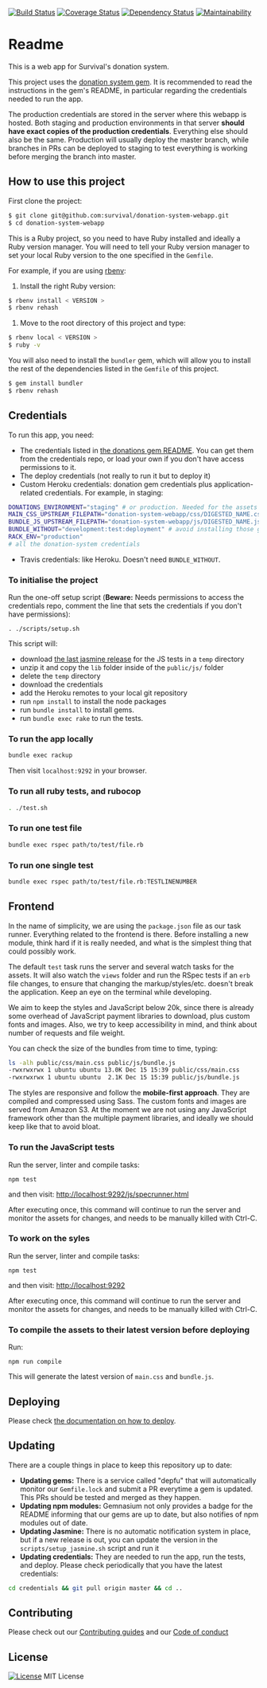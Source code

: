 [![Build Status](https://travis-ci.org/survival/donation-system-webapp.svg?branch=master)](https://travis-ci.org/survival/donation-system-webapp)
[![Coverage Status](https://coveralls.io/repos/github/survival/donation-system-webapp/badge.svg?branch=master)](https://coveralls.io/github/survival/donation-system-webapp?branch=master)
[![Dependency Status](https://gemnasium.com/badges/github.com/survival/donation-system-webapp.svg)](https://gemnasium.com/github.com/survival/donation-system-webapp)
[![Maintainability](https://api.codeclimate.com/v1/badges/16a063ba68872839c5db/maintainability)](https://codeclimate.com/github/survival/donation-system-webapp/maintainability)


# Readme

This is a web app for Survival's donation system.

This project uses the [donation system gem](https://github.com/survival/donation-system). It is recommended to read the instructions in the gem's README, in particular regarding the credentials needed to run the app.

The production credentials are stored in the server where this webapp is hosted. Both staging and production environments in that server **should have exact copies of the production credentials**. Everything else should also be the same. Production will usually deploy the master branch, while branches in PRs can be deployed to staging to test everything is working before merging the branch into master.


## How to use this project

First clone the project:

```bash
$ git clone git@github.com:survival/donation-system-webapp.git
$ cd donation-system-webapp
```

This is a Ruby project, so you need to have Ruby installed and ideally a Ruby version manager.
You will need to tell your Ruby version manager to set your local Ruby version to the one specified in the `Gemfile`.

For example, if you are using [rbenv](https://cbednarski.com/articles/installing-ruby/):

1. Install the right Ruby version:
```bash
$ rbenv install < VERSION >
$ rbenv rehash
```
1. Move to the root directory of this project and type:
```bash
$ rbenv local < VERSION >
$ ruby -v
```

You will also need to install the `bundler` gem, which will allow you to install the rest of the dependencies listed in the `Gemfile` of this project.

```bash
$ gem install bundler
$ rbenv rehash
```


## Credentials

To run this app, you need:

* The credentials listed in [the donations gem README](https://github.com/survival/donation-system#credentials). You can get them from the credentials repo, or load your own if you don't have access permissions to it.
* The deploy credentials (not really to run it but to deploy it)
* Custom Heroku credentials: donation gem credentials plus application-related credentials. For example, in staging:
```bash
DONATIONS_ENVIRONMENT="staging" # or production. Needed for the assets
MAIN_CSS_UPSTREAM_FILEPATH="donation-system-webapp/css/DIGESTED_NAME.css"
BUNDLE_JS_UPSTREAM_FILEPATH="donation-system-webapp/js/DIGESTED_NAME.js"
BUNDLE_WITHOUT="development:test:deployment" # avoid installing those gems
RACK_ENV="production"
# all the donation-system credentials
```
* Travis credentials: like Heroku. Doesn't need `BUNDLE_WITHOUT`.


### To initialise the project

Run the one-off setup script (**Beware:** Needs permissions to access the credentials repo, comment the line that sets the credentials if you don't have permissions):

```
. ./scripts/setup.sh
```

This script will:
* download [the last jasmine release](https://github.com/jasmine/jasmine/releases) for the JS tests in a `temp` directory
* unzip it and copy the `lib` folder inside of the `public/js/` folder
* delete the `temp` directory
* download the credentials
* add the Heroku remotes to your local git repository
* run `npm install` to install the node packages
* run `bundle install` to install gems.
* run `bundle exec rake` to run the tests.


### To run the app locally

```bash
bundle exec rackup
```

Then visit `localhost:9292` in your browser.


### To run all ruby tests, and rubocop

```bash
. ./test.sh
```


### To run one test file


```bash
bundle exec rspec path/to/test/file.rb
```


### To run one single test

```bash
bundle exec rspec path/to/test/file.rb:TESTLINENUMBER
```


## Frontend

In the name of simplicity, we are using the `package.json` file as our task runner. Everything related to the frontend is there. Before installing a new module, think hard if it is really needed, and what is the simplest thing that could possibly work.

The default `test` task runs the server and several watch tasks for the assets. It will also watch the `views` folder and run the RSpec tests if an `erb` file changes, to ensure that changing the markup/styles/etc. doesn't break the application. Keep an eye on the terminal while developing.

We aim to keep the styles and JavaScript below 20k, since there is already some overhead of JavaScript payment libraries to download, plus custom fonts and images. Also, we try to keep accessibility in mind, and think about number of requests and file weight.

You can check the size of the bundles from time to time, typing:

```bash
ls -alh public/css/main.css public/js/bundle.js
-rwxrwxrwx 1 ubuntu ubuntu 13.0K Dec 15 15:39 public/css/main.css
-rwxrwxrwx 1 ubuntu ubuntu  2.1K Dec 15 15:39 public/js/bundle.js
```

The styles are responsive and follow the **mobile-first approach**. They are compiled and compressed using Sass. The custom fonts and images are served from Amazon S3. At the moment we are not using any JavaScript framework other than the multiple payment libraries, and ideally we should keep like that to avoid bloat.


### To run the JavaScript tests

Run the server, linter and compile tasks:

```
npm test
```

and then visit:
<http://localhost:9292/js/specrunner.html>

After executing once, this command will continue to run the server and monitor the assets for changes, and needs to be manually killed with Ctrl-C.


### To work on the syles

Run the server, linter and compile tasks:

```
npm test
```

and then visit:
<http://localhost:9292>

After executing once, this command will continue to run the server and monitor the assets for changes, and needs to be manually killed with Ctrl-C.


### To compile the assets to their latest version before deploying

Run:

```
npm run compile
```

This will generate the latest version of `main.css` and `bundle.js`.


## Deploying

Please check [the documentation on how to deploy](deploying.md).


## Updating

There are a couple things in place to keep this repository up to date:

* **Updating gems:** There is a service called "depfu" that will automatically monitor our `Gemfile.lock` and submit a PR everytime a gem is updated. This PRs should be tested and merged as they happen.
* **Updating npm modules:** Gemnasium not only provides a badge for the README informing that our gems are up to date, but also notifies of npm modules out of date.
* **Updating Jasmine:** There is no automatic notification system in place, but if a new release is out, you can update the version in the `scripts/setup_jasmine.sh` script and run it
* **Updating credentials:** They are needed to run the app, run the tests, and deploy. Please check periodically that you have the latest credentials:

```bash
cd credentials && git pull origin master && cd ..
```


## Contributing

Please check out our [Contributing guides](https://github.com/survival/contributing-guides) and our [Code of conduct](https://github.com/survival/contributing-guides/blob/master/code-of-conduct.md)


## License

[![License](https://img.shields.io/badge/mit-license-green.svg?style=flat)](https://opensource.org/licenses/mit)
MIT License
